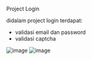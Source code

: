 Project Login

didalam project login terdapat:
- validasi email dan password
- validasi captcha

![image](https://user-images.githubusercontent.com/21335132/137292880-9af44ca8-4d15-449f-b1e9-fd468f2c97d3.png)
![image](https://user-images.githubusercontent.com/21335132/137292972-d9775fba-0619-43db-a6b5-f08e1e28bb88.png)
